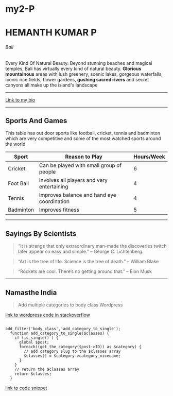 # my2-P
# HEMANTH KUMAR P
###### Bali

Every Kind Of Natural Beauty. Beyond stunning beaches and magical temples, Bali has virtually every kind of natural beauty. **Glorious mountainous** areas with lush greenery, scenic lakes, gorgeous waterfalls, iconic rice fields, flower gardens, **gushing sacred rivers** and secret canyons all make up the island's landscape

***

[Link to my bio](MyStats.md)

***

## Sports And Games

This table has out door sports like football, cricket, tennis and badminton which are very competitive and some of the most watched sports around the world


| Sport | Reason to Play | Hours/Week |
| --- | --- | --- |
| Cricket | Can be played with small group of people | 6 |
| Foot Ball | Involves all players and very entertaining | 4 |
| Tennis | Improves balance and hand eye coordination | 4 |
| Badminton | Improves fitness | 5 |

***

## Sayings By Scientists

> “It is strange that only extraordinary man-made the discoveries twitch later appear so easy and simple.” – George C. Lichtenberg.

> “Art is the tree of life. Science is the tree of death.” – William Blake

> “Rockets are cool. There’s no getting around that.” – Elon Musk

***

## Namasthe India

> Add multiple categories to body class Wordpress

[link to wordpress code in stackoverflow](https://stackoverflow.com/questions/45972062)

```  

add_filter('body_class','add_category_to_single');
  function add_category_to_single($classes) {
    if (is_single() ) {
      global $post;
      foreach((get_the_category($post->ID)) as $category) {
        // add category slug to the $classes array
        $classes[] = $category->category_nicename;
      }
    }
    // return the $classes array
    return $classes;
  }

  ```
   
   [link to code snippet](https://css-tricks.com/snippets/wordpress/add-category-name-body_class/)
